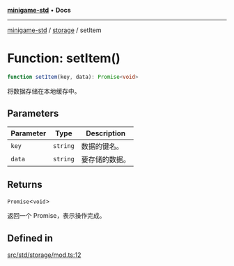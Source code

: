 [**minigame-std**](../../../README.md) • **Docs**

***

[minigame-std](../../../README.md) / [storage](../README.md) / setItem

# Function: setItem()

```ts
function setItem(key, data): Promise<void>
```

将数据存储在本地缓存中。

## Parameters

| Parameter | Type | Description |
| ------ | ------ | ------ |
| `key` | `string` | 数据的键名。 |
| `data` | `string` | 要存储的数据。 |

## Returns

`Promise`\<`void`\>

返回一个 Promise，表示操作完成。

## Defined in

[src/std/storage/mod.ts:12](https://github.com/JiangJie/minigame-std/blob/b22fceadbb04574df41eed36a50100fba3cc5e73/src/std/storage/mod.ts#L12)
